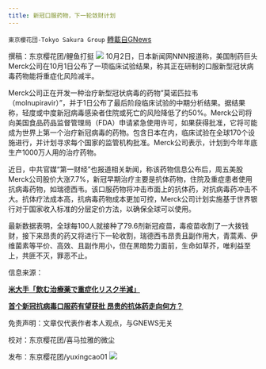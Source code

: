 ```yaml
---
title: 新冠口服药物，下一轮敛财计划
---
```

`東京櫻花団-Tokyo Sakura Group` [轉載自GNews](https://gnews.org/zh-hans/1569134/)

撰稿：东京樱花团/鲤鱼打挺
![](https://assets.gnews.org/wp-content/uploads/2021/10/272ec6cc090b0dfbab60849e3f463ed8.jpg)
10月2日，日本新闻网NNN报道称，美国制药巨头Merck公司在10月1日公布了一项临床试验结果，称其正在研制的口服新型冠状病毒药物能将重症化风险减半。

Merck公司正在开发一种治疗新型冠状病毒的药物”莫诺匹拉韦（molnupiravir）”，并于1日公布了最后阶段临床试验的中期分析结果。据结果称，轻度或中度新冠病毒感染者住院或死亡的风险降低了约50%。Merck公司将向美国食品药品监督管理局（FDA）申请紧急使用许可，如果获得批准，它将可能成为世界上第一个治疗新冠病毒的药物。包含日本在内，临床试验在全球170个设施进行，并计划寻求每个国家的监管机构批准。Merck公司表示，计划到今年年底生产1000万人用的治疗药物。

近日，中共官媒“第一财经”也报道相关新闻，称该药物信息公布后，周五美股Merck公司股价大涨7.7%，新冠早期治疗主要是抗体药物，住院及重症患者使用抗病毒药物，如瑞德西韦。该口服药物将冲击市面上的抗体药，对抗病毒药冲击不大。抗体疗法成本高，抗病毒药物成本更加可控，Merck公司计划实施基于世界银行对于国家收入标准的分层定价方法，以确保全球可以使用。

最新数据表明，全球每100人就接种了79.6剂新冠疫苗，毒疫苗收割了一大拨钱财，接下来昂贵的药又将进行下一轮收割，瑞德西韦昂贵且副作用大，青蒿素、伊维菌素等平价、高效、且副作用小，但在黑暗势力面前，生命如草芥，唯利益至上，共匪不灭，罪恶不止。

信息来源：

[**米大手「飲む治療薬で重症化リスク半減」**](//news.yahoo.co.jp/articles/70847bbf263212b6b6d7a2eb34567d8b7611815a)

[**首个新冠抗病毒口服药有望获批 昂贵的抗体药走向何方？**](//m.yicai.com/news/101189430.html)

免责声明：文章仅代表作者本人观点，与GNEWS无关

校对：东京樱花团/喜马拉雅的微尘

发布：东京樱花团/yuxingcao01
![](https://assets.gnews.org/wp-content/uploads/2021/10/image0-1-18-4.png)
